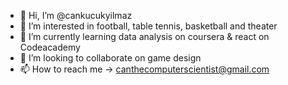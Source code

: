 - 👋 Hi, I’m @cankucukyilmaz
- 👀 I’m interested in football, table tennis, basketball and theater
- 🌱 I’m currently learning data analysis on coursera & react on Codeacademy
- 💞️ I’m looking to collaborate on game design
- 📫 How to reach me -> canthecomputerscientist@gmail.com

<!---
cankucukyilmaz/cankucukyilmaz is a ✨ special ✨ repository because its `README.md` (this file) appears on your GitHub profile.
You can click the Preview link to take a look at your changes.
--->
